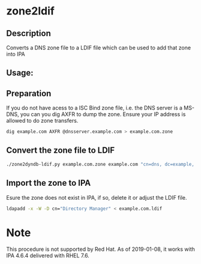 zone2ldif
=========

## Description
Converts a DNS zone file to a LDIF file which can be used to add
that zone into IPA

## Usage:

## Preparation

If you do not have acess to a ISC Bind zone file, i.e. the DNS server is a MS-DNS, you can you dig AXFR to dump the zone. Ensure your IP address is allowed to do zone transfers.

```bash
dig example.com AXFR @dnsserver.example.com > example.com.zone
```
## Convert the zone file to LDIF

```bash
./zone2dyndb-ldif.py example.com.zone example.com "cn=dns, dc=example, dc=com" > example.com.ldif
```

## Import the zone to IPA

Esure the zone does not exist in IPA, if so, delete it or adjust the LDIF file.

```bash
ldapadd -x -W -D cn="Directory Manager" < example.com.ldif 
```

# Note
This procedure is not supported by Red Hat. As of 2019-01-08, it works with IPA 4.6.4 delivered with RHEL 7.6.


